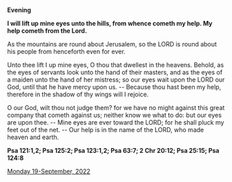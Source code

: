**Evening**

**I will lift up mine eyes unto the hills, from whence cometh my help. My help cometh from the Lord.**
 
As the mountains are round about Jerusalem, so the LORD is round about his people from henceforth even for ever.
 
Unto thee lift I up mine eyes, O thou that dwellest in the heavens. Behold, as the eyes of servants look unto the hand of their masters, and as the eyes of a maiden unto the hand of her mistress; so our eyes wait upon the LORD our God, until that he have mercy upon us. -- Because thou hast been my help, therefore in the shadow of thy wings will I rejoice.
 
O our God, wilt thou not judge them? for we have no might against this great company that cometh against us; neither know we what to do: but our eyes are upon thee. -- Mine eyes are ever toward the LORD; for he shall pluck my feet out of the net. -- Our help is in the name of the LORD, who made heaven and earth.  

**Psa 121:1,2; Psa 125:2; Psa 123:1,2; Psa 63:7; 2 Chr 20:12; Psa 25:15; Psa 124:8**

[Monday 19-September, 2022](https://t.me/daily_light)
